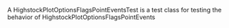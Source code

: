 A HighstockPlotOptionsFlagsPointEventsTest is a test class for testing the behavior of HighstockPlotOptionsFlagsPointEvents